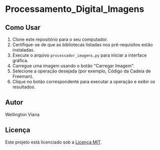 # Processamento_Digital_Imagens
## Como Usar

1. Clone este repositório para o seu computador.
2. Certifique-se de que as bibliotecas listadas nos pré-requisitos estão instaladas.
3. Execute o arquivo `processador_imagens.py` para iniciar a interface gráfica.
4. Carregue uma imagem usando o botão "Carregar Imagem".
5. Selecione a operação desejada (por exemplo, Código da Cadeia de Freeman).
6. Clique no botão correspondente para executar a operação e exibir os resultados.

## Autor

Wellington Viana

## Licença

Este projeto está licenciado sob a [Licença MIT](LICENSE).
